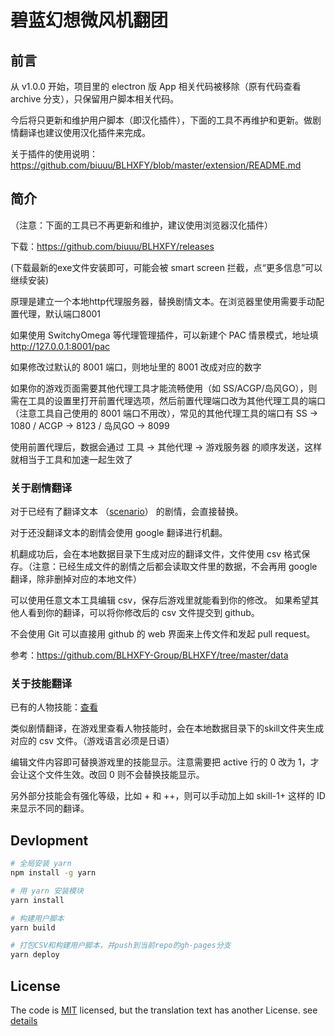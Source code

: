 # 碧蓝幻想微风机翻团
## 前言
从 v1.0.0 开始，项目里的 electron 版 App 相关代码被移除（原有代码查看 archive 分支），只保留用户脚本相关代码。

今后将只更新和维护用户脚本（即汉化插件），下面的工具不再维护和更新。做剧情翻译也建议使用汉化插件来完成。

关于插件的使用说明：https://github.com/biuuu/BLHXFY/blob/master/extension/README.md

## 简介
（注意：下面的工具已不再更新和维护，建议使用浏览器汉化插件）

下载：https://github.com/biuuu/BLHXFY/releases

(下载最新的exe文件安装即可，可能会被 smart screen 拦截，点“更多信息”可以继续安装)

原理是建立一个本地http代理服务器，替换剧情文本。在浏览器里使用需要手动配置代理，默认端口8001

如果使用 SwitchyOmega 等代理管理插件，可以新建个 PAC 情景模式，地址填 http://127.0.0.1:8001/pac

如果修改过默认的 8001 端口，则地址里的 8001 改成对应的数字

如果你的游戏页面需要其他代理工具才能流畅使用（如 SS/ACGP/岛风GO），则需在工具的设置里打开前置代理选项，然后前置代理端口改为其他代理工具的端口（注意工具自己使用的 8001 端口不用改），常见的其他代理工具的端口有 SS -> 1080 / ACGP -> 8123 / 岛风GO -> 8099

使用前置代理后，数据会通过 工具 -> 其他代理 -> 游戏服务器 的顺序发送，这样就相当于工具和加速一起生效了

### 关于剧情翻译
对于已经有了翻译文本 （[scenario](https://github.com/BLHXFY-Group/BLHXFY/tree/master/data/scenario)） 的剧情，会直接替换。

对于还没翻译文本的剧情会使用 google 翻译进行机翻。

机翻成功后，会在本地数据目录下生成对应的翻译文件，文件使用 csv 格式保存。（注意：已经生成文件的剧情之后都会读取文件里的数据，不会再用 google 翻译，除非删掉对应的本地文件）

可以使用任意文本工具编辑 csv，保存后游戏里就能看到你的修改。
如果希望其他人看到你的翻译，可以将你修改后的 csv 文件提交到 github。

不会使用 Git 可以直接用 github 的 web 界面来上传文件和发起 pull request。

参考：https://github.com/BLHXFY-Group/BLHXFY/tree/master/data

### 关于技能翻译
已有的人物技能：[查看](https://github.com/BLHXFY-Group/BLHXFY/tree/master/data/skill)

类似剧情翻译，在游戏里查看人物技能时，会在本地数据目录下的skill文件夹生成对应的 csv 文件。（游戏语言必须是日语）

编辑文件内容即可替换游戏里的技能显示。注意需要把 active 行的 0 改为 1，才会让这个文件生效。改回 0 则不会替换技能显示。

另外部分技能会有强化等级，比如 + 和 ++，则可以手动加上如 skill-1+ 这样的 ID 来显示不同的翻译。

## Devlopment

```bash
# 全局安装 yarn
npm install -g yarn

# 用 yarn 安装模块
yarn install

# 构建用户脚本
yarn build

# 打包CSV和构建用户脚本，并push到当前repo的gh-pages分支
yarn deploy
```

## License
The code is [MIT](https://github.com/biuuu/BLHXFY/blob/master/LICENSE) licensed,
but the translation text has another License. see [details](https://github.com/biuuu/BLHXFY/tree/master/data)
